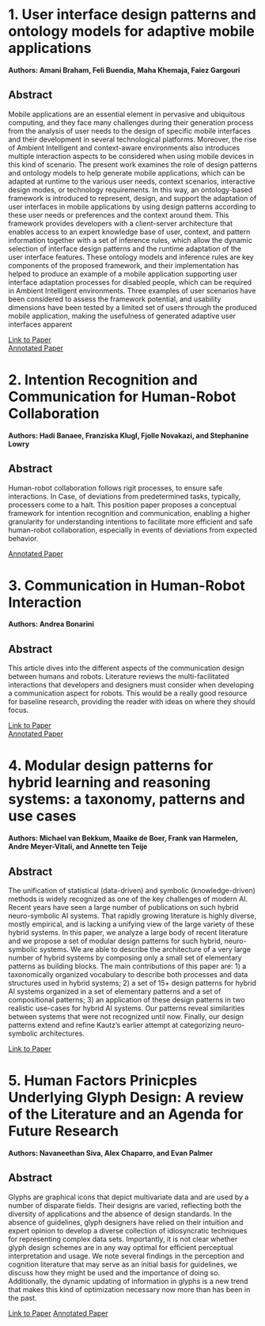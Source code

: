 # 1. User interface design patterns and ontology models for adaptive mobile applications
**Authors: Amani Braham, Feli Buendia, Maha Khemaja, Faiez Gargouri**   
## **Abstract**
Mobile applications are an essential element in pervasive and ubiquitous computing, and they face many challenges during their
generation process from the analysis of user needs to the design of specific mobile interfaces and their development in several
technological platforms. Moreover, the rise of Ambient Intelligent and context-aware environments also introduces multiple
interaction aspects to be considered when using mobile devices in this kind of scenario. The present work examines the
role of design patterns and ontology models to help generate mobile applications, which can be adapted at
runtime to the various user needs, context scenarios, interactive design modes, or technology requirements. In this way,
an ontology-based framework is introduced to represent, design, and support the adaptation of user interfaces in mobile applications by using design patterns according to these user needs or preferences and the context around them. This framework
provides developers with a client-server architecture that enables access to an expert knowledge base of user, context, and
pattern information together with a set of inference rules, which allow the dynamic selection of interface design patterns and the
runtime adaptation of the user interface features. These ontology models and inference rules are key components of the proposed
framework, and their implementation has helped to produce an example of a mobile application supporting user interface adaptation processes for disabled people, which can be required in Ambient Intelligent environments. Three examples of user
scenarios have been considered to assess the framework potential, and usability dimensions have been tested by a limited set
of users through the produced mobile application, making the usefulness of generated adaptive user interfaces apparent

[Link to Paper](https://link.springer.com/article/10.1007/s00779-020-01481-5) <br>
[Annotated Paper](https://drive.google.com/file/d/1MQMKhOqrFc0SAPWzoDgs-1FqkAnQBrxJ/view?usp=sharing)

# 2. Intention Recognition and Communication for Human-Robot Collaboration
**Authors: Hadi Banaee, Franziska Klugl, Fjolle Novakazi, and Stephanine Lowry**   
## **Abstract**
Human-robot collaboration follows rigit processes, to ensure safe interactions. In Case, of deviations from predetermined tasks, typically, processers come to a halt. This position paper proposes a conceptual framework for intention recognition and communication, enabling a higher granularity for understanding intentions to facilitate more efficient and safe human-robot collaboration, especially in events of deviations from expected behavior. 


 [Annotated Paper](https://drive.google.com/file/d/1AwBojQMmDFDZcoxYBecAi0onM-gzTX3n/view?usp=sharing)
 
# 3. Communication in Human-Robot Interaction
**Authors: Andrea Bonarini**   
## **Abstract**
This article dives into the different aspects of the communication design between humans and robots. Literature reviews the multi-facilitated interactions that developers and designers must consider when developing a communication aspect for robots. This would be a really good resource for baseline research, providing the reader with ideas on where they should focus. 

[Link to Paper](https://link.springer.com/article/10.1007/s43154-020-00026-1) <br>
[Annotated Paper](https://drive.google.com/file/d/1BJOgf8CI7iJvVFNb4yIXzDDjVyAEcZv8/view?usp=sharing)

# 4. Modular design patterns for hybrid learning and reasoning systems: a taxonomy, patterns and use cases
**Authors: Michael van Bekkum, Maaike de Boer, Frank van Harmelen, Andre Meyer-Vitali, and Annette ten Teije**   
## **Abstract**
The unification of statistical (data-driven) and symbolic (knowledge-driven) methods is widely recognized as one of the key challenges of modern AI. Recent years have seen a large number of publications on such hybrid neuro-symbolic AI systems. That rapidly growing literature is highly diverse, mostly empirical, and is lacking a unifying view of the large variety of these hybrid systems. In this paper, we analyze a large body of recent literature and we propose a set of modular design patterns for such hybrid, neuro-symbolic systems. We are able to describe the architecture of a very large number of hybrid systems by composing only a small set of elementary patterns as building blocks. The main contributions of this paper are: 1) a taxonomically organized vocabulary to describe both processes and data structures used in hybrid systems; 2) a set of 15+ design patterns for hybrid AI systems organized in a set of elementary patterns and a set of compositional patterns; 3) an application of these design patterns in two realistic use-cases for hybrid AI systems. Our patterns reveal similarities between systems that were not recognized until now. Finally, our design patterns extend and refine Kautz’s earlier attempt at categorizing neuro-symbolic architectures.

[Link to Paper](https://link.springer.com/article/10.1007/s10489-021-02394-3)

# 5. Human Factors Prinicples Underlying Glyph Design: A review of the Literature and an Agenda for Future Research
**Authors: Navaneethan Siva, Alex Chaparro, and Evan Palmer**   
## **Abstract**
Glyphs are graphical icons that depict multivariate data and are used by a number of disparate fields. Their designs are varied, reflecting both the diversity of applications and the absence of design standards. In the absence of guidelines, glyph designers have relied on their intuition and expert opinion to develop a diverse collection of idiosyncratic techniques for representing complex data sets. Importantly, it is not clear whether glyph design schemes are in any way optimal for efficient perceptual interpretation and usage. We note several findings in the perception and cognition literature that may serve as an initial basis for guidelines, we discuss how they might be used and the importance of doing so. Additionally, the dynamic updating of information in glyphs is a new trend that makes this kind of optimization necessary now more than has been in the past.

[Link to Paper](https://journals.sagepub.com/doi/abs/10.1177/1071181312561332)
[Annotated Paper](https://drive.google.com/file/d/1FDVB9VLrO4bGE1vY5Wv3TfnL80vaAisw/view?usp=sharing)

